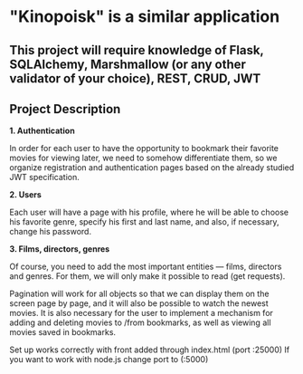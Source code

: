 # "Kinopoisk" is a similar application

## This project will require knowledge of Flask, SQLAlchemy, Marshmallow (or any other validator of your choice), REST, CRUD, JWT

## **Project Description**

**1. Authentication**

In order for each user to have the opportunity to bookmark their favorite movies for viewing later, we need to somehow differentiate them, so we organize registration and authentication pages based on the already studied JWT specification.

**2. Users**

Each user will have a page with his profile, where he will be able to choose his favorite genre, specify his first and last name, and also, if necessary, change his password.

**3. Films, directors, genres**

Of course, you need to add the most important entities — films, directors and genres. For them, we will only make it possible to read (get requests).

Pagination will work for all objects so that we can display them on the screen page by page, and it will also be possible to watch the newest movies.
It is also necessary for the user to implement a mechanism for adding and deleting movies to /from bookmarks, as well as viewing all movies saved in bookmarks.

Set up works correctly with front added through index.html (port :25000)
If you want to work with node.js change port to (:5000)


